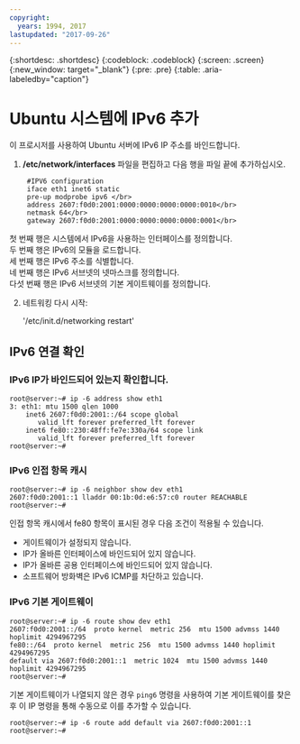 ```yaml
---
copyright:
  years: 1994, 2017
lastupdated: "2017-09-26"
---
```

{:shortdesc: .shortdesc}
{:codeblock: .codeblock}
{:screen: .screen}
{:new_window: target="_blank"}
{:pre: .pre}
{:table: .aria-labeledby="caption"}

# Ubuntu 시스템에 IPv6 추가

이 프로시저를 사용하여 Ubuntu 서버에 IPv6 IP 주소를 바인드합니다. 

1. **/etc/network/interfaces** 파일을 편집하고 다음 행을 파일 끝에 추가하십시오.

		#IPV6 configuration
	    iface eth1 inet6 static
	    pre-up modprobe ipv6 </br>
	    address 2607:f0d0:2001:0000:0000:0000:0000:0010</br>
	    netmask 64</br>
		gateway 2607:f0d0:2001:0000:0000:0000:0000:0001</br>
  첫 번째 행은 시스템에서 IPv6을 사용하는 인터페이스를 정의합니다.</br>
  두 번째 행은 IPv6의 모듈을 로드합니다.<br/>
  세 번째 행은 IPv6 주소를 식별합니다.<br/>
  네 번째 행은 IPv6 서브넷의 넷마스크를 정의합니다.<br/>
  다섯 번째 행은 IPv6 서브넷의 기본 게이트웨이를 정의합니다.

2. 네트워킹 다시 시작:

	'/etc/init.d/networking restart'

## IPv6 연결 확인

### IPv6 IP가 바인드되어 있는지 확인합니다.

    root@server:~# ip -6 address show eth1
    3: eth1: mtu 1500 qlen 1000
        inet6 2607:f0d0:2001::/64 scope global
           valid_lft forever preferred_lft forever
        inet6 fe80::230:48ff:fe7e:330a/64 scope link
           valid_lft forever preferred_lft forever
    root@server:~#


### IPv6 인접 항목 캐시

    root@server:~# ip -6 neighbor show dev eth1
    2607:f0d0:2001::1 lladdr 00:1b:0d:e6:57:c0 router REACHABLE
    root@server:~#

인접 항목 캐시에서 fe80 항목이 표시된 경우 다음 조건이 적용될 수 있습니다.
- 게이트웨이가 설정되지 않습니다.
- IP가 올바른 인터페이스에 바인드되어 있지 않습니다.
- IP가 올바른 공용 인터페이스에 바인드되어 있지 않습니다.
- 소프트웨어 방화벽은 IPv6 ICMP를 차단하고 있습니다.


### IPv6 기본 게이트웨이

    root@server:~# ip -6 route show dev eth1
    2607:f0d0:2001::/64  proto kernel  metric 256  mtu 1500 advmss 1440 hoplimit 4294967295
    fe80::/64  proto kernel  metric 256  mtu 1500 advmss 1440 hoplimit 4294967295
    default via 2607:f0d0:2001::1  metric 1024  mtu 1500 advmss 1440 hoplimit 4294967295
    root@server:~#

기본 게이트웨이가 나열되지 않은 경우 `ping6` 명령을 사용하여 기본 게이트웨이를 찾은 후 이 IP 명령을 통해 수동으로 이를 추가할 수 있습니다.

    root@server:~# ip -6 route add default via 2607:f0d0:2001::1
    root@server:~#
